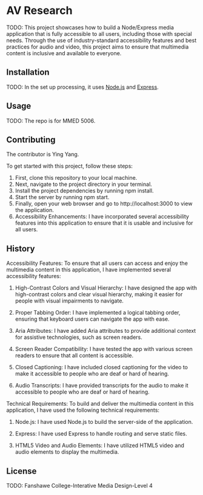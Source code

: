 # AV Research

TODO: This project showcases how to build a Node/Express media application that is fully accessible to all users, including those with special needs. Through the use of industry-standard accessibility features and best practices for audio and video, this project aims to ensure that multimedia content is inclusive and available to everyone.

## Installation
TODO: 
In the set up processing, it uses [Node.js](https://nodejs.org/en) and [Express](https://expressjs.com/fr/starter/installing.html).

## Usage
TODO: The repo is for MMED 5006.

## Contributing
The contributor is Ying Yang.

To get started with this project, follow these steps:
1. First, clone this repository to your local machine.
2. Next, navigate to the project directory in your terminal.
3. Install the project dependencies by running npm install.
4. Start the server by running npm start.
5. Finally, open your web browser and go to http://localhost:3000 to view the application.
6. Accessibility Enhancements: I have incorporated several accessibility features into this application to ensure that it is usable and inclusive for all users.

## History

Accessibility Features:
To ensure that all users can access and enjoy the multimedia content in this application, I have implemented several accessibility features:

  
  1. High-Contrast Colors and Visual Hierarchy: I have designed the app with high-contrast colors and clear visual hierarchy, making it easier for people with visual impairments to navigate.
  
  2. Proper Tabbing Order: I have implemented a logical tabbing order, ensuring that keyboard users can navigate the app with ease.
  
  3. Aria Attributes: I have added Aria attributes to provide additional context for assistive technologies, such as screen readers.
  
  4. Screen Reader Compatibility: I have tested the app with various screen readers to ensure that all content is accessible.
  
  5. Closed Captioning: I have included closed captioning for the video to make it accessible to people who are deaf or hard of hearing.
  
  6. Audio Transcripts: I have provided transcripts for the audio to make it accessible to people who are deaf or hard of hearing.

Technical Requirements:
To build and deliver the multimedia content in this application, I have used the following technical requirements:

  
  1. Node.js: I have used Node.js to build the server-side of the application.
  
  2. Express: I have used Express to handle routing and serve static files.
  
  3. HTML5 Video and Audio Elements: I have utilized HTML5 video and audio elements to display the multimedia.
  

## License
TODO: Fanshawe College-Interative Media Design-Level 4
